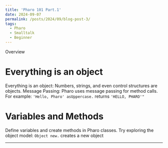 ```yaml
---
title: 'Pharo 101 Part.1'
date: 2024-09-07
permalink: /posts/2024/09/blog-post-3/
tags:
  - Pharo
  - Smalltalk
  - Beginner
---
```


Overview 

Everything is an object
======
Everything is an object: Numbers, strings, and even control structures are objects.
Message Passing: Pharo uses message passing for method calls. For example: `'Hello, Pharo' asUppercase.`  returns `'HELLO, PHARO'"`

Variables and Methods
======
Define variables and create methods in Pharo classes. Try exploring the object model: `Object new.` creates a new object

------
